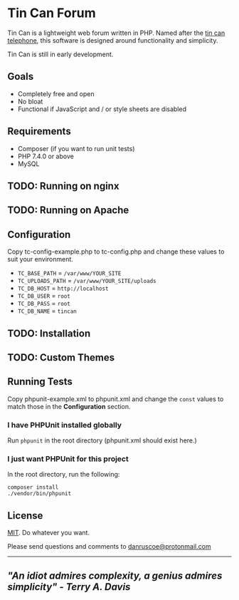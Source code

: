 # Tin Can Forum

Tin Can is a lightweight web forum written in PHP. Named after the
[tin can telephone](https://en.wikipedia.org/wiki/Tin_can_telephone),
this software is designed around functionality and simplicity.

Tin Can is still in early development.

## Goals

* Completely free and open
* No bloat
* Functional if JavaScript and / or style sheets are disabled

## Requirements

* Composer (if you want to run unit tests)
* PHP 7.4.0 or above
* MySQL

## TODO: Running on nginx

## TODO: Running on Apache

## Configuration

Copy tc-config-example.php to tc-config.php and change these values to suit your environment.

* `TC_BASE_PATH` = `/var/www/YOUR_SITE`
* `TC_UPLOADS_PATH` = `/var/www/YOUR_SITE/uploads`
* `TC_DB_HOST` = `http://localhost`
* `TC_DB_USER` = `root`
* `TC_DB_PASS` = `root`
* `TC_DB_NAME` = `tincan`

## TODO: Installation

## TODO: Custom Themes

## Running Tests

Copy phpunit-example.xml to phpunit.xml and change the `const` values to match
those in the **Configuration** section.

### I have PHPUnit installed globally
Run `phpunit` in the root directory (phpunit.xml should exist here.)

### I just want PHPUnit for this project
In the root directory, run the following:
```
composer install
./vendor/bin/phpunit
```

## License

[MIT](https://mit-license.org). Do whatever you want.

Please send questions and comments to danruscoe@protonmail.com

---
*"An idiot admires complexity, a genius admires simplicity" - Terry A. Davis*
---
